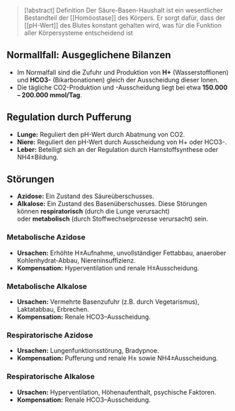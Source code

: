 > [!abstract] Definition
> Der Säure-Basen-Haushalt ist ein wesentlicher Bestandteil der [[Homöostase]] des Körpers. Er sorgt dafür, dass der [[pH-Wert]] des Blutes konstant gehalten wird, was für die Funktion aller Körpersysteme entscheidend ist 

## Normallfall: Ausgeglichene Bilanzen
- Im Normalfall sind die Zufuhr und Produktion von **H+** (Wasserstoffionen) und **HCO3-** (Bikarbonationen) gleich der Ausscheidung dieser Ionen.
- Die tägliche CO2-Produktion und -Ausscheidung liegt bei etwa **150.000 – 200.000 mmol/Tag**.
## Regulation durch Pufferung
- **Lunge:** Reguliert den pH-Wert durch Abatmung von CO2.
- **Niere:** Reguliert den pH-Wert durch Ausscheidung von H+ oder HCO3-.
- **Leber:** Beteiligt sich an der Regulation durch Harnstoffsynthese oder NH4±Bildung.
## Störungen
- **Azidose:** Ein Zustand des Säureüberschusses.
- **Alkalose:** Ein Zustand des Basenüberschusses.
Diese Störungen können **respiratorisch** (durch die Lunge verursacht) oder **metabolisch** (durch Stoffwechselprozesse verursacht) sein.
### Metabolische Azidose
- **Ursachen:** Erhöhte H±Aufnahme, unvollständiger Fettabbau, anaerober Kohlenhydrat-Abbau, Niereninsuffizienz.
- **Kompensation:** Hyperventilation und renale H±Ausscheidung.
### Metabolische Alkalose
- **Ursachen:** Vermehrte Basenzufuhr (z.B. durch Vegetarismus), Laktatabbau, Erbrechen.
- **Kompensation:** Renale HCO3–Ausscheidung.
### Respiratorische Azidose
- **Ursachen:** Lungenfunktionsstörung, Bradypnoe.
- **Kompensation:** Pufferung und renale H± sowie NH4±Ausscheidung.
### Respiratorische Alkalose
- **Ursachen:** Hyperventilation, Höhenaufenthalt, psychische Faktoren.
- **Kompensation:** Renale HCO3–Ausscheidung.